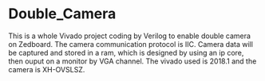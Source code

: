 # Double_Camera
This is a whole Vivado project coding by Verilog to enable double camera on Zedboard. The camera communication protocol is IIC. Camera data will be captured and stored in a ram, which is designed by using an ip core, then ouput on a monitor by VGA channel.
The vivado used is 2018.1 and the camera is XH-OVSLSZ.
